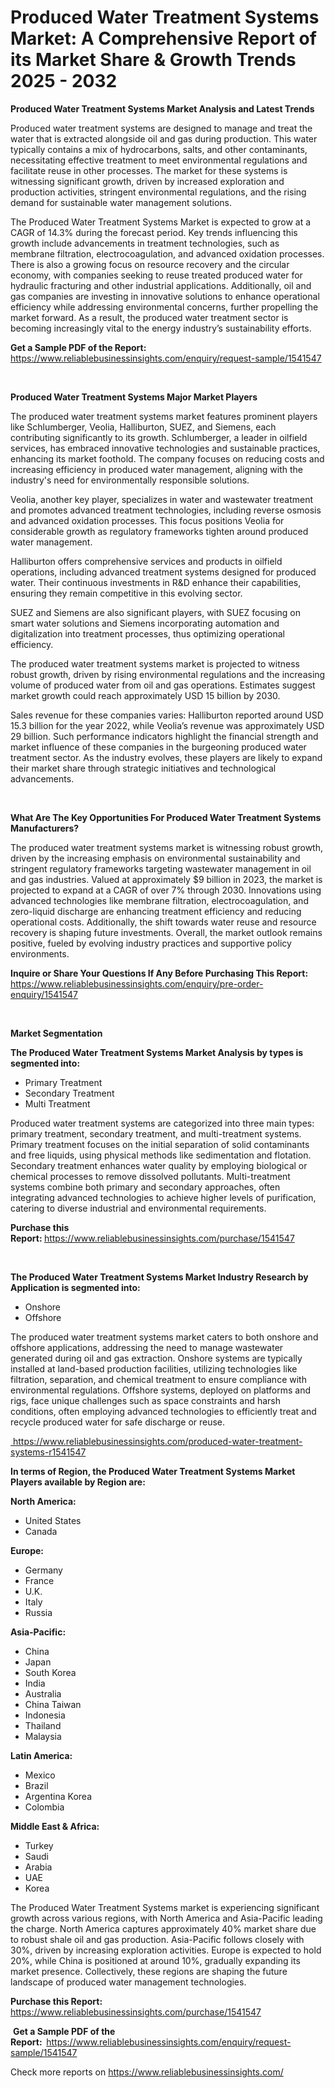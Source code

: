 <p><h1>Produced Water Treatment Systems Market: A Comprehensive Report of its Market Share & Growth Trends 2025 - 2032</h1></p><p><strong>Produced Water Treatment Systems Market Analysis and Latest Trends</strong></p>
<p><p>Produced water treatment systems are designed to manage and treat the water that is extracted alongside oil and gas during production. This water typically contains a mix of hydrocarbons, salts, and other contaminants, necessitating effective treatment to meet environmental regulations and facilitate reuse in other processes. The market for these systems is witnessing significant growth, driven by increased exploration and production activities, stringent environmental regulations, and the rising demand for sustainable water management solutions.</p><p>The Produced Water Treatment Systems Market is expected to grow at a CAGR of 14.3% during the forecast period. Key trends influencing this growth include advancements in treatment technologies, such as membrane filtration, electrocoagulation, and advanced oxidation processes. There is also a growing focus on resource recovery and the circular economy, with companies seeking to reuse treated produced water for hydraulic fracturing and other industrial applications. Additionally, oil and gas companies are investing in innovative solutions to enhance operational efficiency while addressing environmental concerns, further propelling the market forward. As a result, the produced water treatment sector is becoming increasingly vital to the energy industry’s sustainability efforts.</p></p>
<p><strong>Get a Sample PDF of the Report:&nbsp;</strong> <a href="https://www.reliablebusinessinsights.com/enquiry/request-sample/1541547?utm_campaign=3499&utm_medium=2&utm_source=Github&utm_content=ia&utm_term=10042025&utm_id=produced-water-treatment-systems">https://www.reliablebusinessinsights.com/enquiry/request-sample/1541547</a></p>
<p>&nbsp;</p>
<p><strong>Produced Water Treatment Systems Major Market Players</strong></p>
<p><p>The produced water treatment systems market features prominent players like Schlumberger, Veolia, Halliburton, SUEZ, and Siemens, each contributing significantly to its growth. Schlumberger, a leader in oilfield services, has embraced innovative technologies and sustainable practices, enhancing its market foothold. The company focuses on reducing costs and increasing efficiency in produced water management, aligning with the industry's need for environmentally responsible solutions.</p><p>Veolia, another key player, specializes in water and wastewater treatment and promotes advanced treatment technologies, including reverse osmosis and advanced oxidation processes. This focus positions Veolia for considerable growth as regulatory frameworks tighten around produced water management.</p><p>Halliburton offers comprehensive services and products in oilfield operations, including advanced treatment systems designed for produced water. Their continuous investments in R&D enhance their capabilities, ensuring they remain competitive in this evolving sector.</p><p>SUEZ and Siemens are also significant players, with SUEZ focusing on smart water solutions and Siemens incorporating automation and digitalization into treatment processes, thus optimizing operational efficiency.</p><p>The produced water treatment systems market is projected to witness robust growth, driven by rising environmental regulations and the increasing volume of produced water from oil and gas operations. Estimates suggest market growth could reach approximately USD 15 billion by 2030.</p><p>Sales revenue for these companies varies: Halliburton reported around USD 15.3 billion for the year 2022, while Veolia’s revenue was approximately USD 29 billion. Such performance indicators highlight the financial strength and market influence of these companies in the burgeoning produced water treatment sector. As the industry evolves, these players are likely to expand their market share through strategic initiatives and technological advancements.</p></p>
<p>&nbsp;</p>
<p><strong>What Are The Key Opportunities For Produced Water Treatment Systems Manufacturers?</strong></p>
<p><p>The produced water treatment systems market is witnessing robust growth, driven by the increasing emphasis on environmental sustainability and stringent regulatory frameworks targeting wastewater management in oil and gas industries. Valued at approximately $9 billion in 2023, the market is projected to expand at a CAGR of over 7% through 2030. Innovations using advanced technologies like membrane filtration, electrocoagulation, and zero-liquid discharge are enhancing treatment efficiency and reducing operational costs. Additionally, the shift towards water reuse and resource recovery is shaping future investments. Overall, the market outlook remains positive, fueled by evolving industry practices and supportive policy environments.</p></p>
<p><strong>Inquire or Share Your Questions If Any Before Purchasing This Report:</strong> <a href="https://www.reliablebusinessinsights.com/enquiry/pre-order-enquiry/1541547?utm_campaign=3499&utm_medium=2&utm_source=Github&utm_content=ia&utm_term=10042025&utm_id=produced-water-treatment-systems">https://www.reliablebusinessinsights.com/enquiry/pre-order-enquiry/1541547</a></p>
<p>&nbsp;</p>
<p><strong>Market Segmentation</strong></p>
<p><strong>The Produced Water Treatment Systems Market Analysis by types is segmented into:</strong></p>
<p><ul><li>Primary Treatment</li><li>Secondary Treatment</li><li>Multi Treatment</li></ul></p>
<p><p>Produced water treatment systems are categorized into three main types: primary treatment, secondary treatment, and multi-treatment systems. Primary treatment focuses on the initial separation of solid contaminants and free liquids, using physical methods like sedimentation and flotation. Secondary treatment enhances water quality by employing biological or chemical processes to remove dissolved pollutants. Multi-treatment systems combine both primary and secondary approaches, often integrating advanced technologies to achieve higher levels of purification, catering to diverse industrial and environmental requirements.</p></p>
<p><strong>Purchase this Report:&nbsp;</strong><a href="https://www.reliablebusinessinsights.com/purchase/1541547?utm_campaign=3499&utm_medium=2&utm_source=Github&utm_content=ia&utm_term=10042025&utm_id=produced-water-treatment-systems">https://www.reliablebusinessinsights.com/purchase/1541547</a></p>
<p>&nbsp;</p>
<p><strong>The Produced Water Treatment Systems Market Industry Research by Application is segmented into:</strong></p>
<p><ul><li>Onshore</li><li>Offshore</li></ul></p>
<p><p>The produced water treatment systems market caters to both onshore and offshore applications, addressing the need to manage wastewater generated during oil and gas extraction. Onshore systems are typically installed at land-based production facilities, utilizing technologies like filtration, separation, and chemical treatment to ensure compliance with environmental regulations. Offshore systems, deployed on platforms and rigs, face unique challenges such as space constraints and harsh conditions, often employing advanced technologies to efficiently treat and recycle produced water for safe discharge or reuse.</p></p>
<p><a href="https://www.reliablebusinessinsights.com/produced-water-treatment-systems-r1541547?utm_campaign=3499&utm_medium=2&utm_source=Github&utm_content=ia&utm_term=10042025&utm_id=produced-water-treatment-systems">&nbsp;https://www.reliablebusinessinsights.com/produced-water-treatment-systems-r1541547</a></p>
<p><strong>In terms of Region, the Produced Water Treatment Systems Market Players available by Region are:</strong></p>
<p>
    <p> <strong> North America: </strong>
        <ul>
            <li>United States</li>
            <li>Canada</li>
        </ul>
        </p> 
    <p> <strong> Europe: </strong>
        <ul>
            <li>Germany</li>
            <li>France</li>
            <li>U.K.</li>
            <li>Italy</li>
            <li>Russia</li>
        </ul>
        </p> 
    <p> <strong> Asia-Pacific: </strong>
        <ul>
            <li>China</li>
            <li>Japan</li>
            <li>South Korea</li>
            <li>India</li>
            <li>Australia</li>
            <li>China Taiwan</li>
            <li>Indonesia</li>
            <li>Thailand</li>
            <li>Malaysia</li>
        </ul>
        </p> 
    <p> <strong> Latin America: </strong>
        <ul>
            <li>Mexico</li>
            <li>Brazil</li>
            <li>Argentina Korea</li>
            <li>Colombia</li>
        </ul>
        </p> 
    <p> <strong> Middle East & Africa: </strong>
        <ul>
            <li>Turkey</li>
            <li>Saudi</li>
            <li>Arabia</li>
            <li>UAE</li>
            <li>Korea</li>
        </ul>
    </p>
    </p>
<p><p>The Produced Water Treatment Systems market is experiencing significant growth across various regions, with North America and Asia-Pacific leading the charge. North America captures approximately 40% market share due to robust shale oil and gas production. Asia-Pacific follows closely with 30%, driven by increasing exploration activities. Europe is expected to hold 20%, while China is positioned at around 10%, gradually expanding its market presence. Collectively, these regions are shaping the future landscape of produced water management technologies.</p></p>
<p><strong>Purchase this Report: </strong><a href="https://www.reliablebusinessinsights.com/purchase/1541547?utm_campaign=3499&utm_medium=2&utm_source=Github&utm_content=ia&utm_term=10042025&utm_id=produced-water-treatment-systems">https://www.reliablebusinessinsights.com/purchase/1541547</a></p>
<p>&nbsp;<strong>Get a Sample PDF of the Report:&nbsp;&nbsp;</strong><a href="https://www.reliablebusinessinsights.com/enquiry/request-sample/1541547?utm_campaign=3499&utm_medium=2&utm_source=Github&utm_content=ia&utm_term=10042025&utm_id=produced-water-treatment-systems">https://www.reliablebusinessinsights.com/enquiry/request-sample/1541547</a></p>
<p><strong></strong></p>
<p>Check more reports on <a href="https://www.reliablebusinessinsights.com/?utm_campaign=3499&utm_medium=2&utm_source=Github&utm_content=ia&utm_term=10042025&utm_id=produced-water-treatment-systems">https://www.reliablebusinessinsights.com/</a></p>